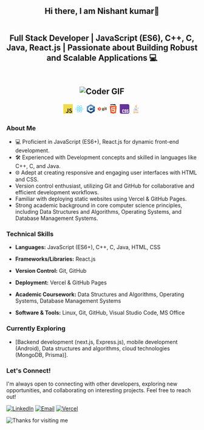 <h2 align="center">
Hi there, I am Nishant kumar👋

<br>Full Stack Developer | JavaScript (ES6), C++, C, Java, React.js | Passionate about Building Robust and Scalable Applications :computer:</br>
</h2>

<h2 align="center">
<br>
    <img src="https://media.giphy.com/media/SWoSkN6DxTszqIKEqv/giphy.gif" alt="Coder GIF" width="500">
</abc>
  
<code><img height="25" src="https://raw.githubusercontent.com/github/explore/80688e429a7d4ef2fca1e82350fe8e3517d3494d/topics/javascript/javascript.png"></code>
<code><img height="25" src="https://raw.githubusercontent.com/github/explore/80688e429a7d4ef2fca1e82350fe8e3517d3494d/topics/react/react.png"></code>
<code><img height="25" src="https://raw.githubusercontent.com/github/explore/80688e429a7d4ef2fca1e82350fe8e3517d3494d/topics/cpp/cpp.png"></code>
<code><img height="25" src="https://raw.githubusercontent.com/github/explore/80688e429a7d4ef2fca1e82350fe8e3517d3494d/topics/git/git.png"></code>
<code><img height="25" src="https://raw.githubusercontent.com/github/explore/80688e429a7d4ef2fca1e82350fe8e3517d3494d/topics/html/html.png"></code>
<code><img height="25" src="https://raw.githubusercontent.com/github/explore/80688e429a7d4ef2fca1e82350fe8e3517d3494d/topics/css/css.png"></code>
<code><img height="25" src="https://raw.githubusercontent.com/github/explore/80688e429a7d4ef2fca1e82350fe8e3517d3494d/topics/java/java.png"></code>

</h2>

### About Me

* 💻 Proficient in JavaScript (ES6+), React.js for dynamic front-end development.
* 🛠️ Experienced with Development concepts and skilled in languages like C++, C, and Java.
* 🌐 Adept at creating responsive and engaging user interfaces with HTML and CSS.
* Version control enthusiast, utilizing Git and GitHub for collaborative and efficient development workflows.
* Familiar with deploying static websites using Vercel &  GitHub Pages.
* Strong academic background in core computer science principles, including Data Structures and Algorithms, Operating Systems, and Database Management Systems.

### Technical Skills

* **Languages:** JavaScript (ES6+), C++, C, Java, HTML, CSS

* **Frameworks/Libraries:** React.js

* **Version Control:** Git, GitHub

* **Deployment:** Vercel & GitHub Pages

* **Academic Coursework:** Data Structures and Algorithms, Operating Systems, Database Management Systems

* **Software & Tools:** Linux, Git, GitHub, Visual Studio Code, MS Office

### Currently Exploring

* [Backend development (next.js, Express.js), mobile development (Android), Data structures and algorithms, cloud technologies (MongoDB, Prisma)].

### Let's Connect!

I'm always open to connecting with other developers, exploring new opportunities, and collaborating on interesting projects. Feel free to reach out!

[![LinkedIn](https://img.shields.io/badge/-LinkedIn-%230077B5?style=for-the-badge&logo=linkedin&logoColor=white)](https://www.linkedin.com/in/nishant-kumar-800207202/)
[![Email](https://img.shields.io/badge/-Email-%23EA4335?style=for-the-badge&logo=gmail&logoColor=white)](mailto:nishant.kumar6120@gmail.com)
[![Vercel](https://img.shields.io/badge/-Vercel-%23000000?style=for-the-badge&logo=vercel&logoColor=white)](https://vercel.com/nishant-kumars-projects-2cbca915)

<img height="120" alt="Thanks for visiting me" width="100%" src="https://raw.githubusercontent.com/BrunnerLivio/brunnerlivio/master/images/marquee.svg" />
<br />
